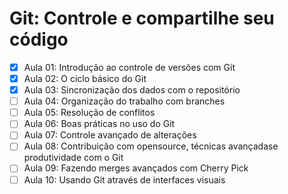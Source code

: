 # Git: Controle e compartilhe seu código
- [x] Aula 01: Introdução ao controle de versões com Git
- [x] Aula 02: O ciclo básico do Git
- [x] Aula 03: Sincronização dos dados com o repositório
- [ ] Aula 04: Organização do trabalho com branches
- [ ] Aula 05: Resolução de conflitos
- [ ] Aula 06: Boas práticas no uso do Git
- [ ] Aula 07: Controle avançado de alterações
- [ ] Aula 08: Contribuição com opensource, técnicas avançadase produtividade com o Git
- [ ] Aula 09: Fazendo merges avançados com Cherry Pick
- [ ] Aula 10: Usando Git através de interfaces visuais
